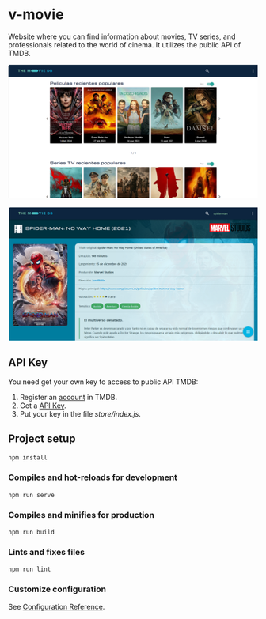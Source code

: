 # v-movie

Website where you can find information about movies, TV series, and professionals related to the 
world of cinema. It utilizes the public API of TMDB. 

![v-movie](/public/screen01.png)

![v-movie](/public/screen02.png)

## API Key

You need get your own key to access to public API TMDB:

1. Register an [account](https://www.themoviedb.org/) in TMDB. 
2. Get a [API Key](https://www.themoviedb.org/settings/api). 
3. Put your key in the file *store/index.js*.

## Project setup
```
npm install
```

### Compiles and hot-reloads for development
```
npm run serve
```

### Compiles and minifies for production
```
npm run build
```

### Lints and fixes files
```
npm run lint
```

### Customize configuration
See [Configuration Reference](https://cli.vuejs.org/config/).